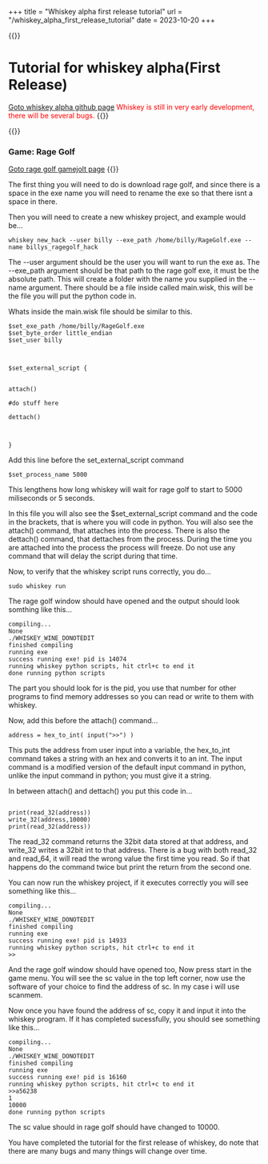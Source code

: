 +++
title = "Whiskey alpha first release tutorial"
url = "/whiskey_alpha_first_release_tutorial"
date = 2023-10-20
+++

{{<rawhtml>}}
<h1>Tutorial for whiskey alpha(First Release)</h1>
<a href="https://github.com/valvecore/whiskey_alpha">Goto whiskey alpha github page</a>
<FONT COLOR="#ff0000">Whiskey is still in very early development, there will be several bugs.</FONT>
{{</rawhtml>}}


{{<rawhtml>}}
<h3>Game: Rage Golf</h3>
<a href="https://gamejolt.com/games/rage-golf/31842">Goto rage golf gamejolt page</a>
{{</rawhtml>}}



The first thing you will need to do is download rage golf, and since there is a space in the exe name you will need to rename the exe so that there isnt a space in there.

Then you will need to create a new whiskey project, and example would be...
```
whiskey new_hack --user billy --exe_path /home/billy/RageGolf.exe --name billys_ragegolf_hack
```


The --user argument should be the user you will want to run the exe as. The --exe_path argument should be that path to the rage golf exe, it must be the absolute path.
This will create a folder with the name you supplied in the --name argument. There should be a file inside called main.wisk, this will be the file you will put the python code 
in.

Whats inside the main.wisk file should be similar to this.

```
$set_exe_path /home/billy/RageGolf.exe
$set_byte_order little_endian
$set_user billy



$set_external_script {


attach()

#do stuff here

dettach()

    

}
```

Add this line before the set_external_script command

```
$set_process_name 5000
```

This lengthens how long whiskey will wait for rage golf to start to 5000 miliseconds or 5 seconds.

In this file you will also see the $set_external_script command and the code in the brackets, that is where you will code in python. You will also see the attach() command, that attaches into the process. There is also the dettach() command, that dettaches from the process. During the time you are attached into the process the process will freeze. Do not use any command that will delay the script during that time.

Now, to verify that the whiskey script runs correctly, you do...

```
sudo whiskey run 
```



The rage golf window should have opened and the output should look somthing like this...

```
compiling...
None
./WHISKEY_WINE_DONOTEDIT
finished compiling
running exe
success running exe! pid is 14074
running whiskey python scripts, hit ctrl+c to end it
done running python scripts
```

The part you should look for is the pid, you use that number for other programs to find memory addresses so you can read or write to them with whiskey.




Now, add this before the attach() command...

```
address = hex_to_int( input(">>") )
```

This puts the address from user input into a variable, the hex_to_int command takes a string with an hex and converts it to an int. The input command is a modified version of the default input command in python, unlike the input command in python; you must give it a string.

In between attach() and dettach() you put this code in...

```

print(read_32(address))
write_32(address,10000)
print(read_32(address))

```

The read_32 command returns the 32bit data stored at that address, and write_32 writes a 32bit int to that address. There is a bug with both read_32 and read_64, it will read the wrong value the first time you read. So if that happens do the command twice but print the return from the second one.

You can now run the whiskey project, if it executes correctly you will see something like this...

```
compiling...
None
./WHISKEY_WINE_DONOTEDIT
finished compiling
running exe
success running exe! pid is 14933
running whiskey python scripts, hit ctrl+c to end it
>>
```

And the rage golf window should have opened too, Now press start in the game menu. You will see the sc value in the top left corner, now use the software of your choice to find the address of sc. In my case i will use scanmem.

Now once you have found the address of sc, copy it and input it into the whiskey program. If it has completed sucessfully, you should see something like this...

```
compiling...
None
./WHISKEY_WINE_DONOTEDIT
finished compiling
running exe
success running exe! pid is 16160
running whiskey python scripts, hit ctrl+c to end it
>>a56238
1
10000
done running python scripts
``` 

The sc value should in rage golf should have changed to 10000.

You have completed the tutorial for the first release of whiskey, do note that there are many bugs and many things will change over time. 




